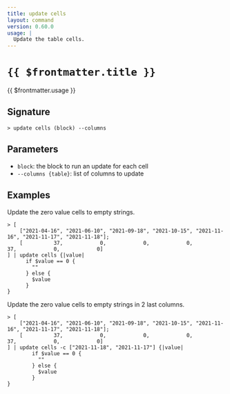 ```yaml
---
title: update cells
layout: command
version: 0.60.0
usage: |
  Update the table cells.
---
```


# `{{ $frontmatter.title }}`

<div style='white-space: pre-wrap;'>{{ $frontmatter.usage }}</div>

## Signature

`> update cells (block) --columns`

## Parameters

- `block`: the block to run an update for each cell
- `--columns {table}`: list of columns to update

## Examples

Update the zero value cells to empty strings.

```shell
> [
    ["2021-04-16", "2021-06-10", "2021-09-18", "2021-10-15", "2021-11-16", "2021-11-17", "2021-11-18"];
    [          37,            0,            0,            0,           37,            0,            0]
] | update cells {|value|
      if $value == 0 {
        ""
      } else {
        $value
      }
}
```

Update the zero value cells to empty strings in 2 last columns.

```shell
> [
    ["2021-04-16", "2021-06-10", "2021-09-18", "2021-10-15", "2021-11-16", "2021-11-17", "2021-11-18"];
    [          37,            0,            0,            0,           37,            0,            0]
] | update cells -c ["2021-11-18", "2021-11-17"] {|value|
        if $value == 0 {
          ""
        } else {
          $value
        }
}
```
